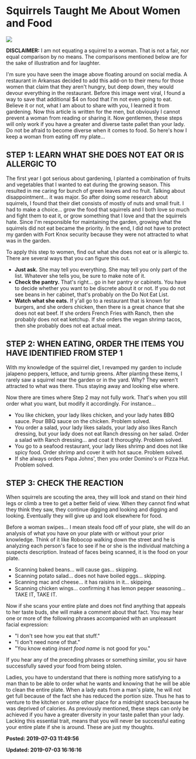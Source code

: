 # Squirrels Taught Me About Women and Food

![](../../images/65887135-3254981701240750-4923646209148583936-n-1562075980.jpg)

**DISCLAIMER:** I am not equating a squirrel to a woman. That is not a fair, nor equal comparison by no means. The comparisons mentioned below are for the sake of illustration and for laughter.

I'm sure you have seen the image above floating around on social media.  A restaurant in Arkansas decided to add this add-on to their menu for those women that claim that they aren't hungry, but deep down, they would devour everything in the restaurant. Before this image went viral, I found a way to save that additional $4 on food that I'm not even going to eat. Believe it or not, what I am about to share with you, I learned it from gardening.  Now this article is written for the men, but obviously I cannot prevent a woman from reading or sharing it.  Now gentlemen, these steps will only work if you have a greater and diverse taste pallet than your lady. Do not be afraid to become diverse when it comes to food. So here's how I keep a woman from eating off my plate...

## STEP 1: LEARN WHAT SHE DOES NOT EAT OR IS ALLERGIC TO

The first year I got serious about gardening, I planted a combination of fruits and vegetables that I wanted to eat during the growing season.  This resulted in me caring for bunch of green leaves and no fruit. Talking about disappointment... it was major.   So after doing some research about squirrels, I found that their diet consists of mostly of nuts and small fruit. I had to make a choice... grow the food that squirrels and I both love so much and fight them to eat it, or grow something that I love and that the squirrels hate. Since I'm responsible for maintaining the garden, growing what the squirrels did not eat became the priority. In the end, I did not have to protect my garden with Fort Knox security because they were not attracted to what was in the garden. 

To apply this step to women, find out what she does not eat or is allergic to. There are several ways that you can figure this out. 

* **Just ask.** She may tell you everything. She may tell you only part of the list. Whatever she tells you, be sure to make note of it. 
* **Check the pantry.** That's right... go in her pantry or cabinets. You have to decide whether you want to be discrete about it or not. If you do not see beans in her cabinet, that's probably on the Do Not Eat List. 
* **Watch what she eats.** If y'all go to a restaurant that is known for burgers, and she orders chicken, then there is a great chance that she does not eat beef. If she orders French Fries with Ranch, then she probably does not eat ketchup. If she orders the vegan shrimp tacos, then she probably does not eat actual meat. 

## STEP 2: WHEN EATING, ORDER THE ITEMS YOU HAVE IDENTIFIED FROM STEP 1

With my knowledge of the squirrel diet, I revamped my garden to include jalapeno peppers, lettuce, and turnip greens. After planting these items, I rarely saw a squirrel near the garden or in the yard. Why? They weren't attracted to what was there.  Thus staying away and looking else where. 

Now there are times where Step 2 may not fully work. That's when you still order what you want, but modify it accordingly. For instance...

* You like chicken, your lady likes chicken, and your lady hates BBQ sauce. Pour BBQ sauce on the chicken. Problem solved.  
* You order a salad, your lady likes salads, your lady also likes Ranch dressing, but your lady does not eat Ranch dressing on her salad. Order a salad with Ranch dressing... and coat it thoroughly. Problem solved.
* You go to a seafood restaurant, your lady likes shrimp and does not like spicy food. Order shrimp and cover it with hot sauce. Problem solved.
* If she always orders Papa Johns', then you order Domino's or Pizza Hut. Problem solved.

 
## STEP 3: CHECK THE REACTION

When squirrels are scouting the area, they will look and stand on their hind legs or climb a tree to get a better field of view. When they cannot find what they think they saw, they continue digging and looking and digging and looking. Eventually they will give up and look elsewhere for food. 

Before a woman swipes... I mean steals food off of your plate, she will do an analysis of what you have on your plate with or without your prior knowledge. Think of it like Robocop walking down the street and he is analyzing each person's face to see if he or she is the individual matching a suspects description. Instead of faces being scanned, it is the food on your plate.

* Scanning baked beans... will cause gas... skipping. 
* Scanning potato salad... does not have boiled eggs... skipping. 
* Scanning mac and cheese... it has raisins in it... skipping. 
* Scanning chicken wings... confirming it has lemon pepper seasoning... TAKE IT, TAKE IT. 

Now if she scans your entire plate and does not find anything that appeals to her taste buds, she will make a comment about that fact. You may hear one or more of the following phrases accompanied with an unpleasant facial expression: 

* "I don't see how you eat that stuff."
* "I don't need none of that."
* "You know eating *insert food name* is not good for you." 

If you hear any of the preceding phrases or something similar, you sir have successfully saved your food from being stolen. 

Ladies, you have to understand that there is nothing more satisfying to a man than to be able to order what he wants and knowing that he will be able to clean the entire plate. When a lady eats from a man's plate, he will not get full because of the fact she has reduced the portion size.  Thus he has to venture to the kitchen or some other place for a midnight snack because he was deprived of calories. As previously mentioned, these steps can only be achieved if you have a greater diversity in your taste pallet than your lady. Lacking this essential trait, means that you will never be successful eating your entire plate if she is around. These are just my thoughts.
 

**Posted: 2019-07-03 11:49:56** 

**Updated: 2019-07-03 16:16:16** 



